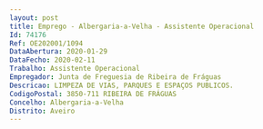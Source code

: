 ```yaml
--- 
layout: post
title: Emprego - Albergaria-a-Velha - Assistente Operacional
Id: 74176
Ref: OE202001/1094
DataAbertura: 2020-01-29
DataFecho: 2020-02-11
Trabalho: Assistente Operacional
Empregador: Junta de Freguesia de Ribeira de Fráguas
Descricao: LIMPEZA DE VIAS, PARQUES E ESPAÇOS PUBLICOS.
CodigoPostal: 3850-711 RIBEIRA DE FRÁGUAS
Concelho: Albergaria-a-Velha
Distrito: Aveiro
--- 
```

